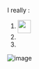 I really <i class="nf nf-fa-heart"></i>:
1. <img src="https://upload.wikimedia.org/wikipedia/commons/9/9f/Vimlogo.svg" height="30" style="vertical-align: middle;">
2.
3. 

![image](https://github.com/user-attachments/assets/ac87c469-e07c-4372-86fc-66de28f0fb3a)
